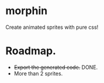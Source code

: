 # morphin
Create animated sprites with pure css!

<TODO>

# Roadmap.
* <s>Export the generated code.</s> DONE.
* More than 2 sprites.
